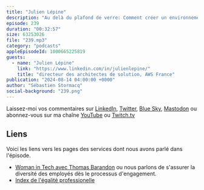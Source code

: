 ```yaml
---
title: "Julien Lépine"
description: "Au delà du plafond de verre: Comment créer un environnement de travail plus inclusif et équitable ? Julien Lepine, Directeur des Architects de Solution France chez AWS, nous livre ses clés pour favoriser la diversité et l'inclusion au sein de l'entreprise. Au programme : recrutement, développement des talents, et témoignages inspirants."
episode: 239
duration: "00:32:57"
size: 63253026
file: "239.mp3"
category: "podcasts"
appleEpisodeId: 1000665225819
guests:
  - name: "Julien Lépine"
    link: "https://www.linkedin.com/in/julienlepine/"
    title: "directeur des architectes de solution, AWS France"
publication: "2024-08-14 04:00:00 +0000"
author: "Sébastien Stormacq"
social-background: "239.png"
---
```


Laissez-moi vos commentaires sur [LinkedIn](https://www.linkedin.com/in/sebastienstormacq/), [Twitter](https://twitter.com/sebsto), [Blue Sky](https://bsky.app/profile/sebsto.bsky.social), [Mastodon](https://awscommunity.social/@sebsto) ou abonnez-vous sur ma chaîne [YouTube](https://www.youtube.com/sebsto) ou [Twitch.tv](https://www.twitch.tv/sebAWS)

## Liens

Voici les liens vers les pages des services dont nous avons parlé dans l'épisode.

- [Woman in Tech avec Thomas Barandon](https://francais.podcast.go-aws.com/web/podcasts/episode_224/index.html) ou nous parlons de s'assurer la diversité des employés dès le processus d'engagement.
- [Index de l'égalité professionelle](https://www.aboutamazon.fr/actualites/travailler-chez-amazon/index-de-legalite-professionnelle)
